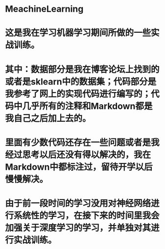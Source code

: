 # MeachineLearning
# 这是我在学习机器学习期间所做的一些实战训练。
# 其中：数据部分是我在博客论坛上找到的或者是sklearn中的数据集；代码部分是我参考了网上的实现代码进行编写的；代码中几乎所有的注释和Markdown都是我自己之后加上去的。
# 里面有少数代码还存在一些问题或者是我经过思考以后还没有得以解决的，我在Markdown中都标注过，留待开学以后慢慢解决。
# 由于前一段时间的学习没用对神经网络进行系统性的学习，在接下来的时间里我会加强关于深度学习的学习，并单独对其进行实战训练。
